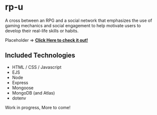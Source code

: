 # rp-u

A cross between an RPG and a social network that emphasizes the use of gaming mechanics and social engagement to help motivate users to develop their real-life skills or habits.

Placeholder => **[Click Here to check it out!]()**

## Included Technologies

* HTML / CSS / Javascript
* EJS
* Node
* Express
* Mongoose
* MongoDB (and Atlas)
* dotenv

Work in progress, More to come!